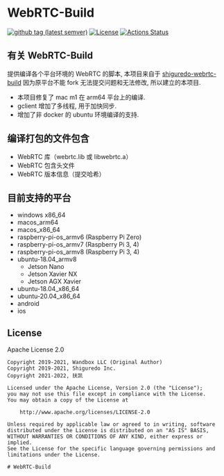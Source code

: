 # WebRTC-Build

[![github tag (latest semver)](https://img.shields.io/github/tag/iakuf/webrtc-build.svg)](https://github.com/iakuf/webrtc-build)
[![License](https://img.shields.io/badge/License-Apache%202.0-blue.svg)](https://opensource.org/licenses/Apache-2.0)
[![Actions Status](https://github.com/shiguredo-webrtc-build/webrtc-build/workflows/build/badge.svg)](https://github.com/iakuf/webrtc-build/actions)


## 有关 WebRTC-Build 

提供编译各个平台环境的 WebRTC 的脚本, 本项目来自于 [shiguredo-webrtc-build](https://github.com/shiguredo-webrtc-build/webrtc-build)
因为原平台不能 fork 无法提交问题和无法修改, 所以建立的本项目.

- 本项目修复了 mac m1 在 arm64 平台上的编译.
- gclient 增加了多线程, 用于加快同步.
- 增加了非 docker 的 ubuntu 环境编译的支持.


## 编译打包的文件包含 

- WebRTC 库（webrtc.lib 或 libwebrtc.a）
- WebRTC 包含头文件
- WebRTC 版本信息（提交哈希）

## 目前支持的平台 

- windows x86_64
- macos_arm64
- macos_x86_64
- raspberry-pi-os_armv6 (Raspberry Pi Zero)
- raspberry-pi-os_armv7 (Raspberry Pi 3, 4)
- raspberry-pi-os_armv8 (Raspberry Pi 3, 4)
- ubuntu-18.04_armv8
    - Jetson Nano
    - Jetson Xavier NX
    - Jetson AGX Xavier
- ubuntu-18.04_x86_64
- ubuntu-20.04_x86_64
- android
- ios

## License 

Apache License 2.0

```
Copyright 2019-2021, Wandbox LLC (Original Author)
Copyright 2019-2021, Shiguredo Inc.
Copyright 2021-2022, 扶凯 

Licensed under the Apache License, Version 2.0 (the "License");
you may not use this file except in compliance with the License.
You may obtain a copy of the License at

    http://www.apache.org/licenses/LICENSE-2.0

Unless required by applicable law or agreed to in writing, software
distributed under the License is distributed on an "AS IS" BASIS,
WITHOUT WARRANTIES OR CONDITIONS OF ANY KIND, either express or implied.
See the License for the specific language governing permissions and
limitations under the License.

# WebRTC-Build
